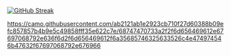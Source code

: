 [![GitHub Streak](https://streak-stats.demolab.com?user=LatchyCat&theme=dracula&border_radius=10&date_format=M%20j%5B%2C%20Y%5D&card_width=545&fire=EB0000&ring=00EB46&stroke=EBC856&border=EB88EB&sideNums=EBBD8F)](https://git.io/streak-stats)

https://camo.githubusercontent.com/ab2121ab1e2923cb710f27d60388b09efc857857b4b9e5c49858fff35e622c7e/68747470733a2f2f6d656469612e67697068792e636f6d2f6d656469612f6a35685746325633526c4e474974546b47632f67697068792e676966

<!---
LatchyCat/LatchyCat is a ✨ Hard Working ✨ repository because its `README.md` (this file) appears on your GitHub profile.
You can click the Preview link to take a look at your changes.
--->

